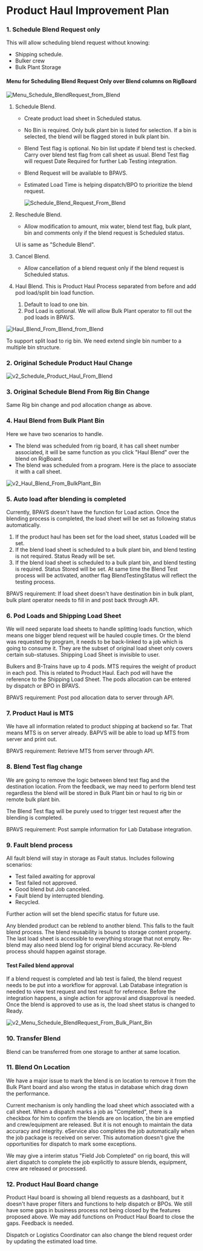 # Product Haul Improvement Plan



### 1. Schedule Blend Request only

This will allow scheduling blend request without knowing:

- Shipping schedule.
- Bulker crew
- Bulk Plant Storage



#### Menu for Scheduling Blend Request Only over Blend columns on RigBoard

![Menu_Schedule_BlendRequest_from_Blend](https://user-images.githubusercontent.com/55812393/174885396-4861bec1-8fbe-4778-bbd5-0b2543d4eb86.png)

1. Schedule Blend.

   - Create product load sheet in Scheduled status.

   - No Bin is required. Only bulk plant bin is listed for selection. If a bin is selected, the blend will be flagged stored in bulk plant bin. 

   - Blend Test flag is optional. No bin list update if blend test is checked. Carry over blend test flag from call sheet as usual. Blend Test flag will request Date Required for further Lab  Testing integration.

   - Blend Request will be available to BPAVS.

   - Estimated Load Time is helping dispatch/BPO to prioritize the blend request.

     ![Schedule_Blend_Request_From_Blend](https://user-images.githubusercontent.com/55812393/174883421-5afbc9ea-4207-49e6-9123-b69199fc8394.png)

2. Reschedule Blend.

   - Allow modification to amount, mix water, blend test flag, bulk plant, bin and comments only if the blend request is Scheduled status. 

   UI is same as  "Schedule Blend".

   

3. Cancel Blend.

   - Allow cancellation of a blend request only if the blend request is Scheduled status.

     

4. Haul Blend. This is Product Haul Process separated from before and add pod load/split bin load function. 

   1. Default to load to one bin.
   2. Pod Load is optional. We will allow Bulk Plant operator to fill out the pod loads in BPAVS.

![Haul_Blend_From_Blend_from_Blend](https://user-images.githubusercontent.com/55812393/174887959-4e898b49-ea42-48ea-b992-3adcad002f80.png)

To support split load to rig bin. We need extend single bin number to a multiple bin structure.



### 2. Original Schedule Product Haul Change

![v2_Schedule_Product_Haul_From_Blend](https://user-images.githubusercontent.com/55812393/174892474-a4e50136-2d97-42fa-939c-944db51d92e8.png)

### 3. Original Schedule Blend From Rig Bin Change

Same Rig bin change and pod allocation change as above.



### 4. Haul Blend from Bulk Plant Bin

Here we have two scenarios to handle.

- The blend was scheduled from rig board, it has call sheet number associated, it will be same function as you click "Haul Blend" over the blend on RigBoard.
- The blend was scheduled from a program. Here is the place to associate it with a call sheet.

![v2_Haul_Blend_From_BulkPlant_Bin](https://user-images.githubusercontent.com/55812393/174894942-143eda91-e67e-4ec9-b9bd-e0a403956958.png)

### 5. Auto load after blending is completed

Currently, BPAVS doesn't have the function for Load action. Once the blending process is completed, the load sheet will be set as following status automatically.

1. If the product haul has been set for the load sheet, status Loaded will be set.
2. If the blend load sheet is scheduled to a bulk plant bin, and blend testing is not required. Status Ready will be set.
3. If the blend load sheet is scheduled to a bulk plant bin, and blend testing is required. Status Stored will be set. At same time the Blend Test process will be activated, another flag BlendTestingStatus will reflect the testing process.

BPAVS requirement: If load sheet doesn't have destination bin in bulk plant, bulk plant operator needs to fill in and post back through API.

### 6. Pod Loads and Shipping Load Sheet

We will need separate load sheets to handle splitting loads function, which means one bigger blend request will be hauled couple times. Or the blend was requested by program, it needs to be back-linked to a job which is going to consume it. They are the subset of original load sheet only covers certain sub-statuses. Shipping Load Sheet is invisible to user. 

Bulkers and B-Trains have up to 4 pods. MTS requires the weight of product in each pod. This is related to Product Haul. Each pod will have the reference to the Shipping Load Sheet.  The pods allocation can be entered by dispatch or BPO in BPAVS.

BPAVS requirement: Post pod allocation data to server through API.

### 7. Product Haul is MTS

We have all information related to product shipping at backend so far. That means MTS is on server already. BAPVS will be able to load up MTS from server and print out.

BPAVS requirement: Retrieve MTS from server through API.

### 8. Blend Test flag change

We are going to remove the logic between blend test flag and the destination location. From the feedback, we may need to perform blend test regardless the blend will be stored in Bulk Plant bin or haul to rig bin or remote bulk plant bin.

The Blend Test flag will be purely used to trigger test request after the blending is completed.

BPAVS requirement: Post sample information for Lab Database integration.

### 9. Fault blend process 

All fault blend will stay in storage as Fault status. Includes following scenarios:

- Test failed awaiting for approval
- Test failed not approved.
- Good blend but Job canceled.
- Fault blend by interrupted blending. 
- Recycled.

Further action will set the blend specific status for future use.

Any blended product can be reblend to another blend. This falls to the fault blend process. The blend reusability is bound to storage content property. The last load sheet is accessible to everything storage that not empty.  Re-blend may also need blend log for original blend accuracy. Re-blend process should happen against storage.

#### Test Failed blend approval

If a blend request is completed and lab test is failed, the blend request needs to be put into a workflow for approval. Lab Database integration is needed to view test request and test result for reference. Before the integration happens, a single action for approval and disapproval is needed. Once the blend is approved to use as is, the load sheet status is changed to Ready. 

![v2_Menu_Schedule_BlendRequest_From_Bulk_Plant_Bin](https://user-images.githubusercontent.com/55812393/174911665-ab4191d3-178d-4c19-95ba-be8ced5bdc1b.png)

### 10. Transfer Blend

Blend can be transferred from one storage to anther at same location.

### 11. Blend On Location

We have a major issue to mark the blend is on location to remove it from the Bulk Plant board and also wrong the status in database which drag down the performance.

Current mechanism is only handling the load sheet which associated with a call sheet. When a dispatch marks a job as "Completed", there is a checkbox for him to confirm the blends are on location, the bin are emptied and crew/equipment are released. But it is not enough to maintain the data accuracy and integrity. eService also completes the job automatically when the job package is received on server. This automation doesn't give the opportunities for dispatch to mark some exceptions.

We may give a interim status "Field Job Completed" on rig board, this will alert dispatch to complete the job explicitly to assure blends, equipment, crew are released or processed.



### 12. Product Haul Board  change

Product Haul board is showing all blend requests as a dashboard, but it doesn't have proper filters and functions to help dispatch or BPOs. We still have some gaps in business process not being closed by the features proposed above. We may add functions on Product Haul Board to close the gaps. Feedback is needed.

Dispatch or Logistics Coordinator can also change the blend request order by updating the estimated load time.
















